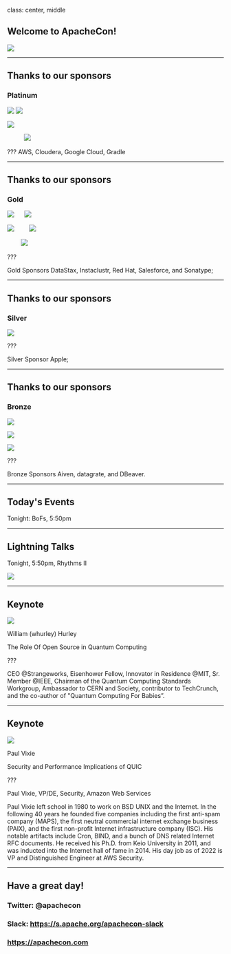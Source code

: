 class: center, middle
## Welcome to ApacheCon!

![](images/banner.png)

---
## Thanks to our sponsors
### Platinum

![](images/aws.png) ![](images/cloudera.png)

![](images/google.png)

&nbsp; &nbsp; &nbsp; &nbsp; &nbsp; ![](images/gradle.png)

???
AWS, Cloudera, Google Cloud, Gradle

---
## Thanks to our sponsors
### Gold

![](images/datastax.png)  &nbsp; &nbsp; &nbsp;![](images/instaclustr.png)

![](images/redhat.png)  &nbsp; &nbsp; &nbsp; &nbsp;   ![](images/salesforce.png)

&nbsp; &nbsp; &nbsp; &nbsp; ![](images/sonatype.png)

???

Gold Sponsors DataStax, Instaclustr, Red Hat, Salesforce, and Sonatype;

---
## Thanks to our sponsors
### Silver

![](images/apple.png)

???

Silver Sponsor Apple;

---
## Thanks to our sponsors
### Bronze

![](images/aiven.png) 

![](images/datagrate.png)

![](images/dbeaver.png)

???

Bronze Sponsors Aiven, datagrate, and DBeaver.

---
## Today's Events

Tonight: BoFs, 5:50pm

---
## Lightning Talks

Tonight, 5:50pm, Rhythms II

![](images/lightning.jpg)

---
## Keynote

![](images/strangeworks.png)

William (whurley) Hurley

The Role Of Open Source in Quantum Computing

???

CEO @Strangeworks, Eisenhower Fellow, Innovator in Residence @MIT, Sr. Member @IEEE, Chairman of the Quantum Computing Standards Workgroup, Ambassador to CERN and Society, contributor to TechCrunch, and the co-author of "Quantum Computing For Babies”. 


---
## Keynote

![](images/aws.png)

Paul Vixie

Security and Performance Implications of QUIC

???

Paul Vixie, VP/DE, Security, Amazon Web Services

Paul Vixie left school in 1980 to work on BSD UNIX and the Internet. In the following 40 years he founded five companies including the first anti-spam company (MAPS), the first neutral commercial internet exchange business (PAIX), and the first non-profit Internet infrastructure company (ISC). His notable artifacts include Cron, BIND, and a bunch of DNS related Internet RFC documents. He received his Ph.D. from Keio University in 2011, and was inducted into the Internet hall of fame in 2014. His day job as of 2022 is VP and Distinguished Engineer at AWS Security.

---
## Have a great day!

### Twitter: @apachecon

### Slack: https://s.apache.org/apachecon-slack

### https://apachecon.com

